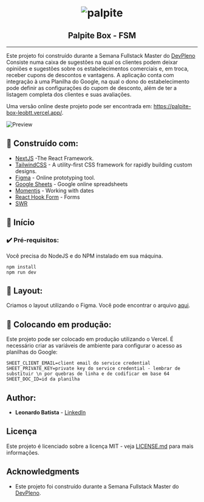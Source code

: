 <h1 align="center">
    <img alt="palpite" title="#palpite" src="https://palpite-box.tuliofaria.dev/logo_palpitebox.png"/>
</h1>

<h2 align="center"> Palpite Box - FSM </h2>

---

Este projeto foi construído durante a Semana Fullstack Master do [DevPleno](https://devpleno.com) Consiste numa caixa de sugestões na qual os clientes podem deixar opiniões e sugestões sobre os estabelecimentos comerciais e, em troca, receber cupons de descontos e vantagens. A aplicação conta com integração à uma Planilha do Google, na qual o dono do estabelecimento pode definir as configurações do cupom de desconto, além de ter a listagem completa dos clientes e suas avaliações.

Uma versão online deste projeto pode ser encontrada em: https://palpite-box-leobtt.vercel.app/.

![Preview](https://github.com/tuliofaria/palpite-box/blob/master/print.png?raw=true)

## 🚀 Construído com:

- [NextJS](https://nextjs.org/) -The React Framework.
- [TailwindCSS](https://tailwindcss.com/) - A utility-first CSS framework for
  rapidly building custom designs.
- [Figma](https://figma.com/) - Online prototyping tool.
- [Google Sheets](https://drive.google.com) - Google online spreadsheets
- [Momentjs](https://momentjs.com/) - Working with dates
- [React Hook Form](https://react-hook-form.com/get-started) - Forms
- [SWR](https://swr.vercel.app/)

## 🏃 Início

### ✔️ Pré-requisitos:

Você precisa do NodeJS e do NPM instalado em sua máquina.

```
npm install
npm run dev
```

## 🔖 Layout:

Criamos o layout utilizando o Figma. Você pode encontrar o arquivo [aqui](https://www.figma.com/file/HxvAYhS6l7UDI49u8uLdaC/palpite-box?node-id=0%3A1).

## 🎯 Colocando em produção:

Este projeto pode ser colocado em produção utilizando o Vercel. É necessário criar as variáveis de ambiente para configurar o acesso as planilhas do Google:

```
SHEET_CLIENT_EMAIL=client email do service credential
SHEET_PRIVATE_KEY=private key do service credential - lembrar de substituir \n por quebras de linha e de codificar em base 64
SHEET_DOC_ID=id da planilha
```

## Author:

- **Leonardo Batista** - [LinkedIn](https://www.linkedin.com/in/leobtt/)

## Licença

Este projeto é licenciado sobre a licença MIT - veja [LICENSE.md](LICENSE.md) para mais informações.

## Acknowledgments

- Este projeto foi construído durante a Semana Fullstack Master do [DevPleno](https://devpleno.com).
